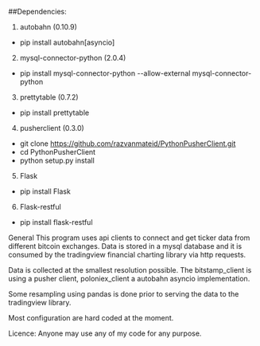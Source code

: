 ##Dependencies:
1. autobahn (0.10.9)
* pip install autobahn[asyncio]

2. mysql-connector-python (2.0.4)
* pip install mysql-connector-python --allow-external mysql-connector-python

3. prettytable (0.7.2)
* pip install prettytable

4. pusherclient (0.3.0)
* git clone https://github.com/razvanmateid/PythonPusherClient.git
* cd PythonPusherClient
* python setup.py install

5. Flask
* pip install Flask

6. Flask-restful
* pip install flask-restful

General
This program uses api clients to connect and get ticker data from different bitcoin exchanges.
Data is stored in a mysql database and it is consumed by the tradingview financial charting library via http requests.

Data is collected at the smallest resolution possible. The bitstamp_client is using a pusher client,
poloniex_client a autobahn asyncio implementation.

Some resampling using pandas is done prior to serving the data to the tradingview library.

Most configuration are hard coded at the moment.

Licence: Anyone may use any of my code for any purpose.



